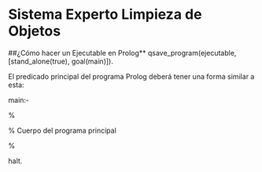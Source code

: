 # Sistema Experto Limpieza de Objetos

##¿Cómo hacer un Ejecutable en Prolog** 
qsave_program(ejecutable, [stand_alone(true), goal(main)]).

El predicado principal del programa Prolog deberá tener una forma similar a esta:

main:-

%

% Cuerpo del programa principal

%

halt.

